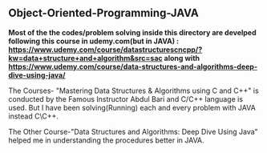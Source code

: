 ## Object-Oriented-Programming-JAVA

**Most of the the codes/problem solving inside this directory are develped following this course in udemy.com(but in JAVA) : https://www.udemy.com/course/datastructurescncpp/?kw=data+structure+and+algorithm&src=sac along with https://www.udemy.com/course/data-structures-and-algorithms-deep-dive-using-java/**

The Courses- "Mastering Data Structures & Algorithms using C and C++" is conducted by the Famous Instructor Abdul Bari and C/C++ language is used. But I have been solving(Running) each and every problem with JAVA instead C\C++.

The Other Course-"Data Structures and Algorithms: Deep Dive Using Java" helped me in understanding the procedures better in JAVA.
